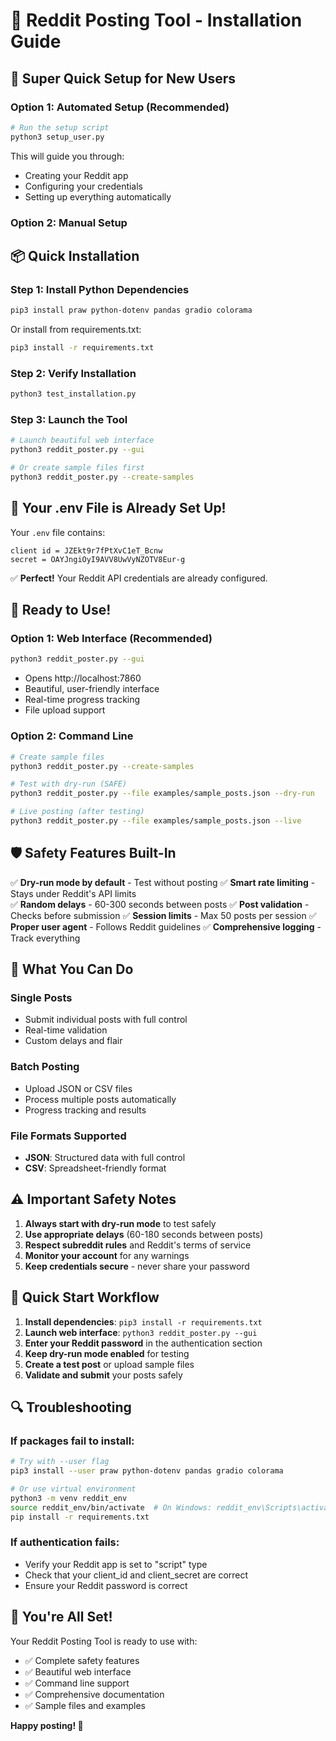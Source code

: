 # 🚀 Reddit Posting Tool - Installation Guide

## 🎯 **Super Quick Setup for New Users**

### Option 1: Automated Setup (Recommended)
```bash
# Run the setup script
python3 setup_user.py
```
This will guide you through:
- Creating your Reddit app
- Configuring your credentials
- Setting up everything automatically

### Option 2: Manual Setup

## 📦 Quick Installation

### Step 1: Install Python Dependencies
```bash
pip3 install praw python-dotenv pandas gradio colorama
```

Or install from requirements.txt:
```bash
pip3 install -r requirements.txt
```

### Step 2: Verify Installation
```bash
python3 test_installation.py
```

### Step 3: Launch the Tool
```bash
# Launch beautiful web interface
python3 reddit_poster.py --gui

# Or create sample files first
python3 reddit_poster.py --create-samples
```

## 🔧 Your .env File is Already Set Up!

Your `.env` file contains:
```
client id = JZEkt9r7fPtXvC1eT_Bcnw
secret = OAYJngiOyI9AVV8UwVyNZOTV8Eur-g
```

✅ **Perfect!** Your Reddit API credentials are already configured.

## 🚀 Ready to Use!

### Option 1: Web Interface (Recommended)
```bash
python3 reddit_poster.py --gui
```
- Opens http://localhost:7860
- Beautiful, user-friendly interface
- Real-time progress tracking
- File upload support

### Option 2: Command Line
```bash
# Create sample files
python3 reddit_poster.py --create-samples

# Test with dry-run (SAFE)
python3 reddit_poster.py --file examples/sample_posts.json --dry-run

# Live posting (after testing)
python3 reddit_poster.py --file examples/sample_posts.json --live
```

## 🛡️ Safety Features Built-In

✅ **Dry-run mode by default** - Test without posting
✅ **Smart rate limiting** - Stays under Reddit's API limits  
✅ **Random delays** - 60-300 seconds between posts
✅ **Post validation** - Checks before submission
✅ **Session limits** - Max 50 posts per session
✅ **Proper user agent** - Follows Reddit guidelines
✅ **Comprehensive logging** - Track everything

## 📝 What You Can Do

### Single Posts
- Submit individual posts with full control
- Real-time validation
- Custom delays and flair

### Batch Posting  
- Upload JSON or CSV files
- Process multiple posts automatically
- Progress tracking and results

### File Formats Supported
- **JSON**: Structured data with full control
- **CSV**: Spreadsheet-friendly format

## ⚠️ Important Safety Notes

1. **Always start with dry-run mode** to test safely
2. **Use appropriate delays** (60-180 seconds between posts)
3. **Respect subreddit rules** and Reddit's terms of service
4. **Monitor your account** for any warnings
5. **Keep credentials secure** - never share your password

## 🎯 Quick Start Workflow

1. **Install dependencies**: `pip3 install -r requirements.txt`
2. **Launch web interface**: `python3 reddit_poster.py --gui`
3. **Enter your Reddit password** in the authentication section
4. **Keep dry-run mode enabled** for testing
5. **Create a test post** or upload sample files
6. **Validate and submit** your posts safely

## 🔍 Troubleshooting

### If packages fail to install:
```bash
# Try with --user flag
pip3 install --user praw python-dotenv pandas gradio colorama

# Or use virtual environment
python3 -m venv reddit_env
source reddit_env/bin/activate  # On Windows: reddit_env\Scripts\activate
pip install -r requirements.txt
```

### If authentication fails:
- Verify your Reddit app is set to "script" type
- Check that your client_id and client_secret are correct
- Ensure your Reddit password is correct

## 🎉 You're All Set!

Your Reddit Posting Tool is ready to use with:
- ✅ Complete safety features
- ✅ Beautiful web interface  
- ✅ Command line support
- ✅ Comprehensive documentation
- ✅ Sample files and examples

**Happy posting! 🚀**